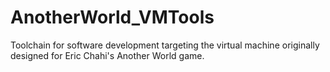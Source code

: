 # AnotherWorld_VMTools
Toolchain for software development targeting the virtual machine originally designed for Eric Chahi's Another World game.
